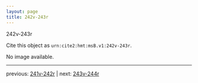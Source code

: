 ```yaml
---
layout: page
title: 242v-243r
---
```


242v-243r

Cite this object as `urn:cite2:hmt:msB.v1:242v-243r`.

No image available. 



---

previous: [241v-242r](../241v-242r/) | next: [243v-244r](../243v-244r/)